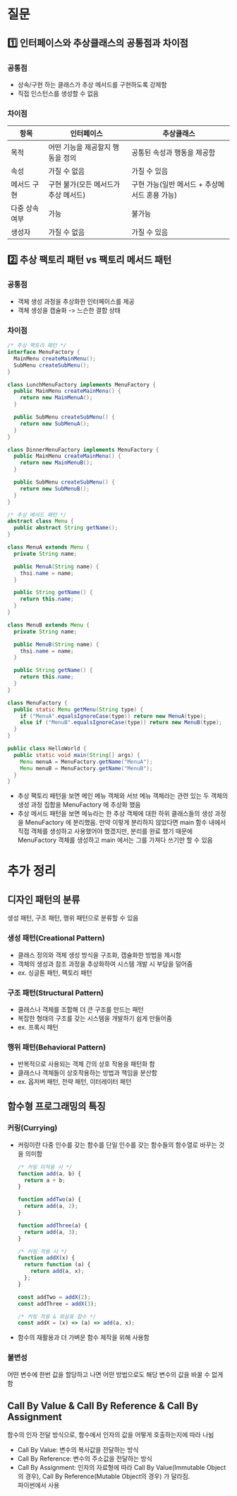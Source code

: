 # 질문

## 1️⃣ 인터페이스와 추상클래스의 공통점과 차이점

### 공통점

- 상속/구현 하는 클래스가 추상 메서드를 구현하도록 강제함
- 직접 인스턴스를 생성할 수 없음

### 차이점

<table>
  <thead>
    <tr>
      <th>항목</th>
      <th>인터페이스</th>
      <th>추상클래스</th>
    </tr>
  </thead>
  <tbody>
    <tr>
      <td>목적</td>
      <td>어떤 기능을 제공할지 행동을 정의</td>
      <td>공통된 속성과 행동을 제공함</td>
    </tr>
    <tr>
      <td>속성</td>
      <td>가질 수 없음</td>
      <td>가질 수 있음</td>
    </tr>
    <tr>
      <td>메서드 구현</td>
      <td>구현 불가(모든 메서드가 추상 메서드)</td>
      <td>구현 가능(일반 메서드 + 추상메서드 혼용 가능)</td>
    </tr>
    <tr>
      <td>다중 상속 여부</td>
      <td>가능</td>
      <td>불가능</td>
    </tr>
    <tr>
      <td>생성자</td>
      <td>가질 수 없음</td>
      <td>가질 수 있음</td>
    </tr>
  </tbody>
</table>

## 2️⃣ 추상 팩토리 패턴 vs 팩토리 메서드 패턴

### 공통점

- 객체 생성 과정을 추상화한 인터페이스를 제공
- 객체 생성을 캡슐화 -> 느슨한 결합 상태

### 차이점

```java
/* 추상 팩토리 패턴 */
interface MenuFactory {
  MainMenu createMainMenu();
  SubMenu createSubMenu();
}

class LunchMenuFactory implements MenuFactory {
  public MainMenu createMainMenu() {
    return new MainMenuA();
  }

  public SubMenu createSubMenu() {
    return new SubMenuA();
  }
}

class DinnerMenuFactory implements MenuFactory {
  public MainMenu createMainMenu() {
    return new MainMenuB();
  }

  public SubMenu createSubMenu() {
    return new SubMenuB();
  }
}

/* 추상 메서드 패턴 */
abstract class Menu {
  public abstract String getName();
}

class MenuA extends Menu {
  private String name;

  public MenuA(String name) {
    thsi.name = name;
  }

  public String getName() {
    return this.name;
  }
}

class MenuB extends Menu {
  private String name;

  public MenuB(String name) {
    thsi.name = name;
  }

  public String getName() {
    return this.name;
  }
}

class MenuFactory {
  public static Menu getMenu(String type) {
    if ("MenuA".equalsIgnoreCase(type)) return new MenuA(type);
    else if ("MenuB".equalsIgnoreCase(type)) return new MenuB(type);
  }
}

public class HelloWorld {
  public static void main(String[] args) {
    Menu menuA = MenuFactory.getName("MenuA");
    Menu menuB = MenuFactory.getName("MenuB");
  }
}

```

- 추상 팩토리 패턴을 보면 메인 메뉴 객체와 서브 메뉴 객체라는 관련 있는 두 객체의 생성 과정 집합을 MenuFactory 에 추상화 했음
- 추상 메서드 패턴을 보면 메뉴라는 한 추상 객체에 대한 하위 클래스들의 생성 과정을 MenuFactory 에 분리했음. 만약 이렇게 분리하지 않았다면 main 함수 내에서 직접 객체를 생성하고 사용했어야 했겠지만, 분리를 완료 했기 때문에 MenuFactory 객체를 생성하고 main 에서는 그를 가져다 쓰기만 할 수 있음

# 추가 정리

## 디자인 패턴의 분류

생성 패턴, 구조 패턴, 행위 패턴으로 분류할 수 있음

### 생성 패턴(Creational Pattern)

- 클래스 정의와 객체 생성 방식을 구조화, 캡슐화한 방법을 제시함
- 객체의 생성과 참조 과정을 추상화하여 시스템 개발 시 부담을 덜어줌
- ex. 싱글톤 패턴, 팩토리 패턴

### 구조 패턴(Structural Pattern)

- 클래스나 객체를 조합해 더 큰 구조를 만드는 패턴
- 복잡한 형태의 구조를 갖는 시스템을 개발하기 쉽게 만들어줌
- ex. 프록시 패턴

### 행위 패턴(Behavioral Pattern)

- 반복적으로 사용되는 객체 간의 상호 작용을 패턴화 함
- 클래스나 객체들이 상호작용하는 방법과 책임을 분산함
- ex. 옵저버 패턴, 전략 패턴, 이터레이터 패턴

## 함수형 프로그래밍의 특징

### 커링(Currying)

- 커링이란 다중 인수를 갖는 함수를 단일 인수를 갖는 함수들의 함수열로 바꾸는 것을 의미함

  ```javascript
  /* 커링 미적용 시 */
  function add(a, b) {
    return a + b;
  }

  function addTwo(a) {
    return add(a, 2);
  }

  function addThree(a) {
    return add(a, 3);
  }

  /* 커링 적용 시 */
  function addX(x) {
    return function (a) {
      return add(a, x);
    };
  }

  const addTwo = addX(2);
  const addThree = addX(3);

  /* 커링 적용 & 화살표 함수 */
  const addX = (x) => (a) => add(a, x);
  ```

- 함수의 재활용과 더 가벼운 함수 제작을 위해 사용함

### 불변성

어떤 변수에 한번 값을 할당하고 나면 어떤 방법으로도 해당 변수의 값을 바꿀 수 없게 함

## Call By Value & Call By Reference & Call By Assignment

함수의 인자 전달 방식으로, 함수에서 인자의 값을 어떻게 호출하는지에 따라 나뉨

- Call By Value: 변수의 복사값을 전달하는 방식
- Call By Reference: 변수의 주소값을 전달하는 방식
- Call By Assignment: 인자의 자료형에 따라 Call By Value(Immutable Object의 경우), Call By Reference(Mutable Object의 경우) 가 달라짐.<br/>파이썬에서 사용
